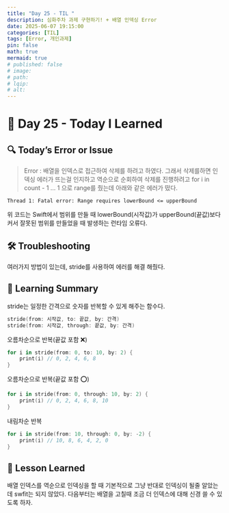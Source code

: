 ```yaml
---
title: "Day 25 - TIL "
description: 심화주차 과제 구현하기! + 배열 인덱싱 Error
date: 2025-06-07 19:15:00
categories: [TIL]
tags: [Error, 개인과제]
pin: false
math: true
mermaid: true
# published: false
# image:
# path:
# lqip: 
# alt: 
---
```


# 📘 Day 25 - Today I Learned


## 🔍 Today’s Error or Issue
> Error : 배열을 인덱스로 접근하여 삭제를 하려고 하였다. 그래서 삭제를하면 인덱싱 에러가 뜨는걸 인지하고 역순으로 순회하여 삭제를 진행하려고 for i in count - 1 ... 1 으로 range를 줬는데 아래와 같은 에러가 떴다.
```
Thread 1: Fatal error: Range requires lowerBound <= upperBound
```

위 코드는 Swift에서 범위를 만들 때 lowerBound(시작값)가 upperBound(끝값)보다 커서 잘못된 범위를 만들었을 때 발생하는 런타임 오류다.


## 🛠️ Troubleshooting
여러가지 방법이 있는데, stride를 사용하여 에러를 해결 해줬다.

## 📝 Learning Summary
stride는 일정한 간격으로 숫자를 반복할 수 있게 해주는 함수다. 

```swift
stride(from: 시작값, to: 끝값, by: 간격)
stride(from: 시작값, through: 끝값, by: 간격)
```

오름차순으로 반복(끝값 포함 ❌)
```swift
for i in stride(from: 0, to: 10, by: 2) {
    print(i) // 0, 2, 4, 6, 8
}
```

오름차순으로 반복(끝값 포함 ⭕️)
```swift
for i in stride(from: 0, through: 10, by: 2) {
    print(i) // 0, 2, 4, 6, 8, 10
}
```

내림차순 반복
```swift
for i in stride(from: 10, through: 0, by: -2) {
    print(i) // 10, 8, 6, 4, 2, 0
}
```
## 📘 Lesson Learned
배열 인덱스를 역순으로 인덱싱을 할 때 기본적으로 그냥 반대로 인덱싱이 될줄 알았는데 swfit는 되지 않았다. 다음부터는 배열을 고칠때 조금 더 인덱스에 대해 신경 쓸 수 있도록 하자.